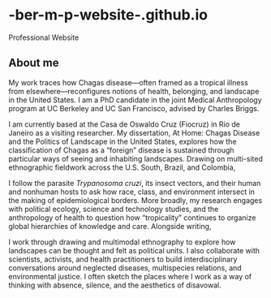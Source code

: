 # -ber-m-p-website-.github.io
Professional Website


## About me

My work traces how Chagas disease—often framed as a tropical illness from elsewhere—reconfigures notions of health, belonging, and landscape in the United States. I am a PhD candidate in the joint Medical Anthropology program at UC Berkeley and UC San Francisco, advised by Charles Briggs.

I am currently based at the Casa de Oswaldo Cruz (Fiocruz) in Rio de Janeiro as a visiting researcher. My dissertation, At Home: Chagas Disease and the Politics of Landscape in the United States, explores how the classification of Chagas as a “foreign” disease is sustained through particular ways of seeing and inhabiting landscapes. Drawing on multi-sited ethnographic fieldwork across the U.S. South, Brazil, and Colombia, 

I follow the parasite _Trypanosoma cruzi_, its insect vectors, and their human and nonhuman hosts to ask how race, class, and environment intersect in the making of epidemiological borders. More broadly, my research engages with political ecology, science and technology studies, and the anthropology of health to question how “tropicality” continues to organize global hierarchies of knowledge and care. Alongside writing, 

I work through drawing and multimodal ethnography to explore how landscapes can be thought and felt as political units. I also collaborate with scientists, activists, and health practitioners to build interdisciplinary conversations around neglected diseases, multispecies relations, and environmental justice. I often sketch the places where I work as a way of thinking with absence, silence, and the aesthetics of disavowal.

